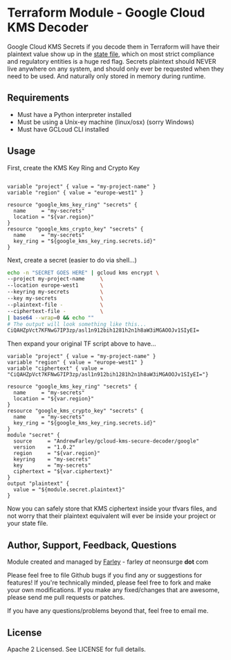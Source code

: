 Terraform Module - Google Cloud KMS Decoder
========================

Google Cloud KMS Secrets if you decode them in Terraform will have their plaintext value show
up in the [state file](https://www.terraform.io/docs/state/sensitive-data.html), which on most strict compliance and regulatory entities is
a huge red flag.  Secrets plaintext should NEVER live anywhere on any system, and should only ever be requested when they need to be used.  And naturally only stored in memory during runtime.

Requirements
------
* Must have a Python interpreter installed
* Must be using a Unix-ey machine (linux/osx) (sorry Windows)
* Must have GCLoud CLI installed

Usage
------

First, create the KMS Key Ring and Crypto Key
```hcl

variable "project" { value = "my-project-name" }
variable "region" { value = "europe-west1" }

resource "google_kms_key_ring" "secrets" {
  name     = "my-secrets"
  location = "${var.region}"
}
resource "google_kms_crypto_key" "secrets" {
  name     = "my-secrets"
  key_ring = "${google_kms_key_ring.secrets.id}"
}
```

Next, create a secret (easier to do via shell...)

```bash
echo -n "SECRET GOES HERE" | gcloud kms encrypt \
--project my-project-name     \
--location europe-west1       \
--keyring my-secrets          \
--key my-secrets              \
--plaintext-file -            \
--ciphertext-file -           \
| base64 --wrap=0 && echo ""
# The output will look something like this...
CiQAHZpVct7KFNwG7IP3zp/asl1n912bih1281h2n1h8aW3iMGAOOJv1SIyEI=
```

Then expand your original TF script above to have...
```hcl
variable "project" { value = "my-project-name" }
variable "region" { value = "europe-west1" }
variable "ciphertext" { value = "CiQAHZpVct7KFNwG7IP3zp/asl1n912bih1281h2n1h8aW3iMGAOOJv1SIyEI="}

resource "google_kms_key_ring" "secrets" {
  name     = "my-secrets"
  location = "${var.region}"
}
resource "google_kms_crypto_key" "secrets" {
  name     = "my-secrets"
  key_ring = "${google_kms_key_ring.secrets.id}"
}
module "secret" {
  source     = "AndrewFarley/gcloud-kms-secure-decoder/google"
  version    = "1.0.2"
  region     = "${var.region}"
  keyring    = "my-secrets"
  key        = "my-secrets"
  ciphertext = "${var.ciphertext}"
}
output "plaintext" {
  value = "${module.secret.plaintext}"
}
```

Now you can safely store that KMS ciphertext inside your tfvars files, and not worry that their plaintext equivalent will ever be inside your project or your state file.

Author, Support, Feedback, Questions
------

Module created and managed by [Farley](https://github.com/andrewfarley) - farley _at_ neonsurge **dot** com

Please feel free to file Github bugs if you find any or suggestions for features!  If you're technically minded, please feel free to fork and make your own modifications.  If you make any fixed/changes that are awesome, please send me pull requests or patches.

If you have any questions/problems beyond that, feel free to email me.


License
-------

Apache 2 Licensed. See LICENSE for full details.
